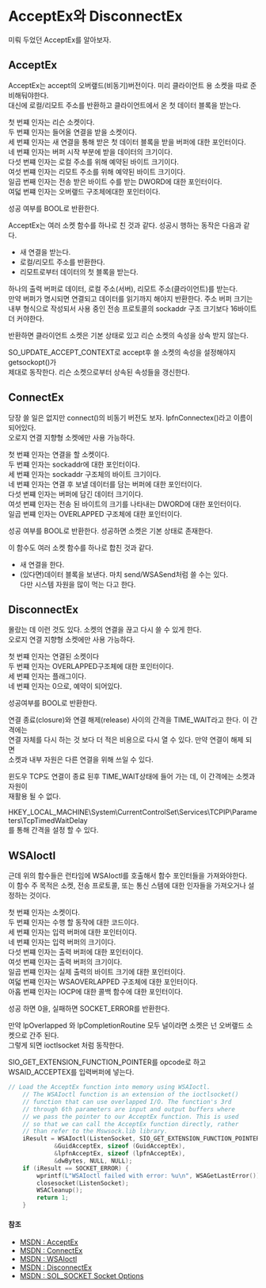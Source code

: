 # AcceptEx와 DisconnectEx

미뤄 두었던 AcceptEx를 알아보자.

## AcceptEx

AcceptEx는 accept의 오버랲드(비동기)버전이다. 미리 클라이언트 용 소켓을 따로 준비해둬야한다.  
대신에 로컬/리모트 주소를 반환하고 클라이언트에서 온 첫 데이터 블록을 받는다.

첫 번쨰 인자는 리슨 소켓이다.  
두 번쨰 인자는 들어올 연결을 받을 소켓이다.  
세 번쨰 인자는 새 연결을 통해 받은 첫 데이터 블록을 받을 버퍼에 대한 포인터이다.  
네 번쨰 인자는 버퍼 시작 부분에 받을 데이터의 크기이다.  
다섯 번쨰 인자는 로컬 주소를 위해 예약된 바이트 크기이다.  
여섯 번쨰 인자는 리모트 주소를 위해 예약된 바이트 크기이다.  
일곱 번째 인자는 전송 받은 바이트 수를 받는 DWORD에 대한 포인터이다.  
여덟 번쨰 인자는 오버랲드 구조체에대한 포인터이다.

성공 여부를 BOOL로 반환한다.

AcceptEx는 여러 소켓 함수를 하나로 친 것과 같다. 성공시 행하는 동작은 다음과 같다.

- 새 연결을 받는다.
- 로컬/리모트 주소를 반환한다.
- 리모트로부터 데이터의 첫 블록을 받는다.

하나의 출력 버퍼로 데이터, 로컬 주소(서버), 리모트 주소(클라이언트)를 받는다.  
만약 버퍼가 명시되면 연결되고 데이터를 읽기까지 해야지 반환한다. 주소 버퍼 크기는  
내부 형식으로 작성되서 사용 중인 전송 프로토콜의 sockaddr 구조 크기보다 16바이트  
더 커야한다.

반환하면 클라이언트 소켓은 기본 상태로 있고 리슨 소켓의 속성을 상속 받지 않는다.

SO_UPDATE_ACCEPT_CONTEXT로 accept후 쓸 소켓의 속성을 설정해야지 getsockopt()가  
제대로 동작한다. 리슨 소켓으로부터 상속된 속성들을 갱신한다.

## ConnectEx

당장 쓸 일은 없지만 connect()의 비동기 버전도 보자. lpfnConnectex()라고 이름이 되어있다.  
오로지 연결 지향형 소켓에만 사용 가능하다.

첫 번쨰 인자는 연결을 할 소켓이다.  
두 번쨰 인자는 sockaddr에 대한 포인터이다.  
세 번쨰 인자는 sockaddr 구조체의 바이트 크기이다.  
네 번쨰 인자는 연결 후 보낼 데이터를 담는 버퍼에 대한 포인터이다.  
다섯 번쨰 인자는 버퍼에 담긴 데이터 크기이다.  
여섯 번쨰 인자는 전송 된 바이트의 크기를 나타내는 DWORD에 대한 포인터이다.  
일곱 번쨰 인자는 OVERLAPPED 구조체에 대한 포인터이다.

성공 여부를 BOOL로 반환한다. 성공하면 소켓은 기본 상태로 존재한다.

이 함수도 여러 소켓 함수를 하나로 합친 것과 같다.

- 새 연결을 한다.
- (있다면)데이터 블록을 보낸다. 마치 send/WSASend처럼 쓸 수는 있다.  
  다만 시스템 자원을 많이 먹는 다고 한다.

## DisconnectEx

몰랐는 데 이런 것도 있다. 소켓의 연결을 끊고 다시 쓸 수 있게 한다.  
오로지 연결 지향형 소켓에만 사용 가능하다.

첫 번쨰 인자는 연결된 소켓이다  
두 번쨰 인자는 OVERLAPPED구조체에 대한 포인터이다.  
세 번쨰 인자는 플래그이다.  
네 번쨰 인자는 0으로, 예약이 되어있다.

성공여부를 BOOL로 반환한다.

연결 종료(closure)와 연결 해제(release) 사이의 간격을 TIME_WAIT라고 한다. 이 간격에는  
연결 자체를 다시 하는 것 보다 더 적은 비용으로 다시 열 수 있다. 만약 연결이 해제 되면  
소켓과 내부 자원은 다른 연결을 위해 쓰일 수 있다.

윈도우 TCP도 연결이 종료 된후 TIME_WAIT상태에 들어 가는 데, 이 간격에는 소켓과 자원이  
재활용 될 수 없다.

HKEY_LOCAL_MACHINE\System\CurrentControlSet\Services\TCPIP\Parameters\TcpTimedWaitDelay  
를 통해 간격을 설정 할 수 있다.

## WSAIoctl

근데 위의 함수들은 런타임에 WSAIoctl를 호출해서 함수 포인터들을 가져와야한다.  
이 함수 주 목적은 소켓, 전송 프로토콜, 또는 통신 스템에 대한 인자들을 가져오거나 설정하는 것이다.

첫 번쨰 인자는 소켓이다.  
두 번쨰 인자는 수행 할 동작에 대한 코드이다.  
세 번쨰 인자는 입력 버퍼에 대한 포인터이다.  
네 번쨰 인자는 입력 버퍼의 크기이다.  
다섯 번쨰 인자는 출력 버퍼에 대한 포인터이다.  
여섯 번쨰 인자는 출력 버퍼의 크기이다.  
일곱 번쨰 인자는 실제 출력의 바이트 크기에 대한 포인터이다.  
여덟 번쨰 인자는 WSAOVERLAPPED 구조체에 대한 포인터이다.  
아홉 번쨰 인자는 IOCP에 대한 콜백 함수에 대한 포인터이다.

성공 하면 0을, 실패하면 SOCKET_ERROR를 반환한다.

만약 lpOverlapped 와 lpCompletionRoutine 모두 널이라면 소켓은 넌 오버랲드 소켓으로 간주 된다.  
그렇게 되면 ioctlsocket 처럼 동작한다.

SIO_GET_EXTENSION_FUNCTION_POINTER를 opcode로 하고 WSAID_ACCEPTEX를 입력버퍼에 넣는다.

```c++
// Load the AcceptEx function into memory using WSAIoctl.
    // The WSAIoctl function is an extension of the ioctlsocket()
    // function that can use overlapped I/O. The function's 3rd
    // through 6th parameters are input and output buffers where
    // we pass the pointer to our AcceptEx function. This is used
    // so that we can call the AcceptEx function directly, rather
    // than refer to the Mswsock.lib library.
    iResult = WSAIoctl(ListenSocket, SIO_GET_EXTENSION_FUNCTION_POINTER,
             &GuidAcceptEx, sizeof (GuidAcceptEx),
             &lpfnAcceptEx, sizeof (lpfnAcceptEx),
             &dwBytes, NULL, NULL);
    if (iResult == SOCKET_ERROR) {
        wprintf(L"WSAIoctl failed with error: %u\n", WSAGetLastError());
        closesocket(ListenSocket);
        WSACleanup();
        return 1;
    }
```

#### 참조

- [MSDN : AcceptEx](https://learn.microsoft.com/ko-kr/windows/win32/api/mswsock/nf-mswsock-acceptex)
- [MSDN : ConnectEx](https://learn.microsoft.com/en-us/windows/win32/api/mswsock/nc-mswsock-lpfn_connectex)
- [MSDN : WSAIoctl](https://learn.microsoft.com/en-us/windows/win32/api/winsock2/nf-winsock2-wsaioctl)
- [MSDN : DisconnectEx](<https://learn.microsoft.com/en-us/previous-versions/windows/desktop/legacy/ms737757(v=vs.85)>)
- [MSDN : SOL_SOCKET Socket Options](https://learn.microsoft.com/en-us/windows/win32/winsock/sol-socket-socket-options)
